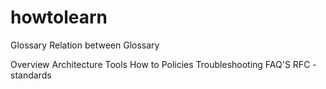 # howtolearn

Glossary
Relation between Glossary

Overview
Architecture
Tools 
How to 
Policies 
Troubleshooting
FAQ'S
RFC - standards



